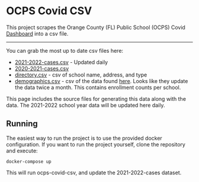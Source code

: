 # OCPS Covid CSV


This project scrapes the Orange County (FL) Public School (OCPS) Covid [Dashboard](http://bit.ly/COVIDdashboardOCPS) into a csv file.

----------

You can grab the most up to date csv files here:
- [2021-2022-cases.csv](https://raw.githubusercontent.com/leggt/ocps-covid-csv/main/data/2021-2022-cases.csv) - Updated daily
- [2020-2021-cases.csv](https://raw.githubusercontent.com/leggt/ocps-covid-csv/main/data/2020-2021-cases.csv)
- [directory.csv](https://raw.githubusercontent.com/leggt/ocps-covid-csv/main/data/directory.csv) - csv of school name, address, and type
- [demographics.csv](https://raw.githubusercontent.com/leggt/ocps-covid-csv/main/data/demographics.csv) - csv of the data found [here](https://www.ocps.net/departments/student_enrollment/demographics). Looks like they update the data twice a month. This contains enrollment counts per school.

This page includes the source files for generating this data along with the data. The 2021-2022 school year data will be updated here daily.

## Running

The easiest way to run the project is to use the provided docker configuration. If you want to run the project yourself, clone the repository and execute:

`docker-compose up` 

This will run ocps-covid-csv, and update the 2021-2022-cases dataset.





